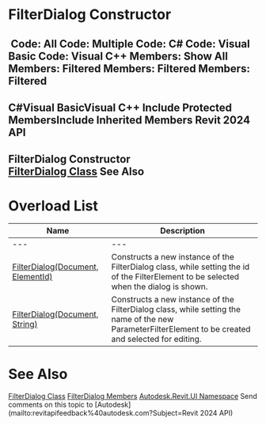 # FilterDialog Constructor

﻿
 Code: All Code: Multiple Code: C# Code: Visual Basic Code: Visual C++  Members: Show All Members: Filtered Members: Filtered Members: Filtered   
---  
C#Visual BasicVisual C++
Include Protected MembersInclude Inherited Members
Revit 2024 API  
---  
FilterDialog Constructor   
[FilterDialog Class](9d0df7ca-0a3d-12b3-26b7-d28752220f59.md "FilterDialog Class") See Also  
---  
# Overload List
| Name | Description |
| --- | --- |
| --- | --- | --- |
| [FilterDialog(Document, ElementId)](9eaeb95d-0f62-0b31-159a-3cdaf28111f8.md "FilterDialog Constructor \(Document, ElementId\)") | Constructs a new instance of the FilterDialog class, while setting the id of the FilterElement to be selected when the dialog is shown. |
| [FilterDialog(Document, String)](06d66f18-1b9f-8678-d7ef-e7c0441c7c39.md "FilterDialog Constructor \(Document, String\)") | Constructs a new instance of the FilterDialog class, while setting the name of the new ParameterFilterElement to be created and selected for editing. |

# See Also
[FilterDialog Class](9d0df7ca-0a3d-12b3-26b7-d28752220f59.md "FilterDialog Class")
[FilterDialog Members](502092c3-7c19-4c42-50ec-92a483157bbb.md "FilterDialog Members")
[Autodesk.Revit.UI Namespace](e86fd90a-8957-02a6-da7f-ced248966e3e.md "Autodesk.Revit.UI Namespace")
Send comments on this topic to [Autodesk](mailto:revitapifeedback%40autodesk.com?Subject=Revit 2024 API)